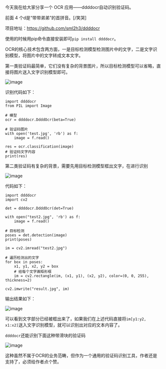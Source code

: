今天我在给大家分享一个 OCR 应用——ddddocr自动识别验证码。

前面 4 个d是“带带弟弟”的首拼音。[/笑哭]

项目地址：https://github.com/sml2h3/ddddocr

使用的时候用pip命令直接安装即可`pip install ddddocr`。

OCR的核心技术包含两方面，一是目标检测模型检测图片中的文字，二是文字识别模型，将图片中的文字转成文本文字。

第一类验证码最简单，它们没有复杂的背景图片，所以目标检测模型可以省略，直接将图片送入文字识别模型即可。

![image](https://user-images.githubusercontent.com/20157705/191401415-90e25e7e-07c6-49b2-9dae-57a476357c84.png)

识别代码如下：

```
import ddddocr
from PIL import Image

# 模型
ocr = ddddocr.DdddOcr(beta=True)

# 验证码图片
with open('test.jpg', 'rb') as f:
    image = f.read()

res = ocr.classification(image)
# 验证码文字内容
print(res)

```

第二类验证码有复杂的背景，需要先用目标检测模型框出文字，在进行识别

![image](https://user-images.githubusercontent.com/20157705/191401494-aa46d882-6be9-4499-b95b-667c7ce92385.png)

代码如下：

```
import ddddocr
import cv2

det = ddddocr.DdddOcr(det=True)

with open("test2.jpg", 'rb') as f:
    image = f.read()

# 目标检测
poses = det.detection(image)
print(poses)

im = cv2.imread("test2.jpg")

# 遍历检测出的文字
for box in poses:
    x1, y1, x2, y2 = box
    # 给每个文字画矩形框
    im = cv2.rectangle(im, (x1, y1), (x2, y2), color=(0, 0, 255), thickness=2)

cv2.imwrite("result.jpg", im)
```

输出结果如下：

![image](https://user-images.githubusercontent.com/20157705/191401572-43eb066c-e1cb-451b-8656-260df3a7b0e3.png)

可以看到文字部分已经被框出来了，如果我们在上述代码直接将`im[y1:y2, x1:x2]`送入文字识别模型，就可以识别出对应的文本内容了。

`ddddocr`还能识别下面这种带滑块的验证码

![image](https://user-images.githubusercontent.com/20157705/191401644-10dd8c3a-5475-40fe-ab5c-87137b1ffcf7.png)

这种虽然不属于OCR的业务范畴，但作为一个通用的验证码识别工具，作者还是支持了，必须给作者点个赞。


